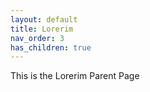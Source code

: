 ```yaml
---
layout: default
title: Lorerim
nav_order: 3
has_children: true
---
```


This is the Lorerim Parent Page